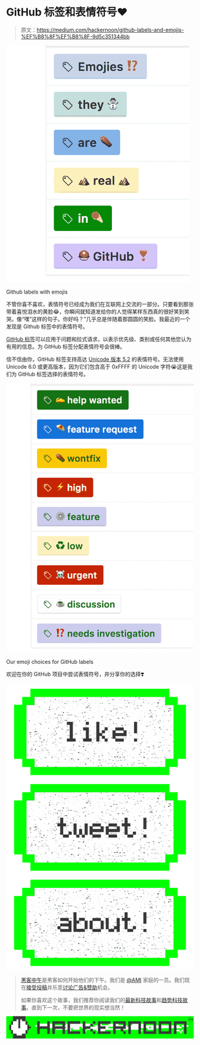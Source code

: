 # GitHub 标签和表情符号❤️️

> 原文：<https://medium.com/hackernoon/github-labels-and-emojis-%EF%B8%8F%EF%B8%8F-9d5c351344bb>

![](img/75f5341a3c75fd0731b67ebd5e2c1551.png)

Github labels with emojis

不管你喜不喜欢，表情符号已经成为我们在互联网上交流的一部分。只要看到那张带着喜悦泪水的黄脸😂，你瞬间就知道发给你的人觉得某样东西真的很好笑到笑哭。像“嘿”这样的句子。你好吗？”几乎总是伴随着那圆圆的笑脸。我最近的一个发现是 Github 标签中的表情符号。

[GitHub 标签](https://help.github.com/articles/creating-and-editing-labels-for-issues-and-pull-requests/)可以应用于问题和拉式请求，以表示优先级、类别或任何其他您认为有用的信息。为 GitHub 标签分配表情符号会很棒。

信不信由你，GitHub 标签支持高达 [Unicode 版本 5.2](http://emojipedia.org/unicode-5.2/) 的表情符号。无法使用 Unicode 6.0 或更高版本，因为它们包含高于 0xFFFF 的 Unicode 字符😭这是我们为 GitHub 标签选择的表情符号。

![](img/16f1ca337a46547d4eb51bd875181e77.png)

Our emoji choices for GitHub labels

欢迎在你的 GitHub 项目中尝试表情符号，并分享你的选择❣️

[![](img/50ef4044ecd4e250b5d50f368b775d38.png)](http://bit.ly/HackernoonFB)[![](img/979d9a46439d5aebbdcdca574e21dc81.png)](https://goo.gl/k7XYbx)[![](img/2930ba6bd2c12218fdbbf7e02c8746ff.png)](https://goo.gl/4ofytp)

> [黑客中午](http://bit.ly/Hackernoon)是黑客如何开始他们的下午。我们是 [@AMI](http://bit.ly/atAMIatAMI) 家庭的一员。我们现在[接受投稿](http://bit.ly/hackernoonsubmission)并乐意[讨论广告&赞助](mailto:partners@amipublications.com)机会。
> 
> 如果你喜欢这个故事，我们推荐你阅读我们的[最新科技故事](http://bit.ly/hackernoonlatestt)和[趋势科技故事](https://hackernoon.com/trending)。直到下一次，不要把世界的现实想当然！

![](img/be0ca55ba73a573dce11effb2ee80d56.png)